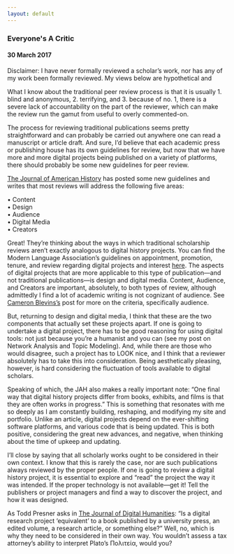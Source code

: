 ```yaml
---
layout: default
---
```

### Everyone's A Critic
#### 30 March 2017

Disclaimer: I have never formally reviewed a scholar’s work, nor has any of my work been formally reviewed. My views below are hypothetical and

What I know about the traditional peer review process is that it is usually 1. blind and anonymous, 2. terrifying, and 3. because of no. 1, there is a severe lack of accountability on the part of the reviewer, which can make the review run the gamut from useful to overly commented-on.

The process for reviewing traditional publications seems pretty straightforward and can probably be carried out anywhere one can read a manuscript or article draft. And sure, I’d believe that each academic press or publishing house has its own guidelines for review, but now that we have more and more digital projects being published on a variety of platforms, there should probably be some new guidelines for peer review.

[The Journal of American History]( http://jah.oah.org/submit/digital-history-reviews/) has posted some new guidelines and writes that most reviews will address the following five areas:  

•	Content  
•	Design  
•	Audience  
•	Digital Media  
•	Creators  

Great! They’re thinking about the ways in which traditional scholarship reviews aren’t exactly analogous to digital history projects. You can find the Modern Language Association’s guidelines on appointment, promotion, tenure, and review regarding digital projects and interest [here]( https://www.mla.org/About-Us/Governance/Committees/Committee-Listings/Professional-Issues/Committee-on-Information-Technology/Guidelines-for-Evaluating-Work-in-Digital-Humanities-and-Digital-Media). The aspects of digital projects that are more applicable to this type of publication—and not traditional publications—is design and digital media. Content, Audience, and Creators are important, absolutely, to both types of review, although admittedly I find a lot of academic writing is not cognizant of audience. See [Cameron Blevins’s]( http://www.cameronblevins.org/posts/the-new-wave-of-review/) post for more on the criteria, specifically audience.

But, returning to design and digital media, I think that these are the two components that actually set these projects apart. If one is going to undertake a digital project, there has to be good reasoning for using digital tools: not just because you’re a humanist and you can (see my post on Network Analysis and Topic Modeling). And, while there are those who would disagree, such a project has to LOOK nice, and I think that a reviewer absolutely has to take this into consideration. Being aesthetically pleasing, however, is hard considering the fluctuation of tools available to digital scholars.

Speaking of which, the JAH also makes a really important note: “One final way that digital history projects differ from books, exhibits, and films is that they are often works in progress.” This is something that resonates with me so deeply as I am constantly building, reshaping, and modifying my site and portfolio. Unlike an article, digital projects depend on the ever-shifting software platforms, and various code that is being updated. This is both positive, considering the great new advances, and negative, when thinking about the time of upkeep and updating.

I’ll close by saying that all scholarly works ought to be considered in their own context. I know that this is rarely the case, nor are such publications always reviewed by the proper people. If one is going to review a digital history project, it is essential to explore and “read” the project the way it was intended. If the proper technology is not available—get it! Tell the publishers or project managers and find a way to discover the project, and how it was designed.

As Todd Presner asks in [The Journal of Digital Humanities](http://journalofdigitalhumanities.org/1-4/how-to-evaluate-digital-scholarship-by-todd-presner/): “Is a digital research project ‘equivalent’ to a book published by a university press, an edited volume, a research article, or something else?” Well, no, which is why they need to be considered in their own way. You wouldn’t assess a tax attorney’s ability to interpret Plato’s Πολιτεία, would you?
